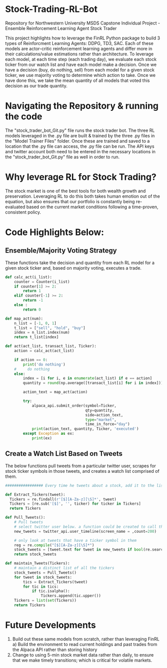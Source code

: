 # Stock-Trading-RL-Bot

Repository for Northwestern University MSDS Capstone Individual Project - Ensemble Reinforcement Learning Agent Stock Trader

This project highlights how to leverage the FinRL Python package to build 3 types of Reinforcment Learning Agents: DDPG, TD3, SAC. Each of these models are actor-critic reinforcement learning agents and differ more in their calculations/value estimations rather than architecture. To leverage each model, at each time step (each trading day), we evaluate each stock ticker from our watch list and have each model make a decision. Once we have a decision (buy, do nothing, sell) from each model for a given stock ticker, we use majority voting to determine which action to take. Once we have done this, we take the mean quantity of all models that voted this decision as our trade quantity. 

# Navigating the Repository & running the code

The "stock_trader_bot_Git.py" file runs the stock trader bot. The three RL models leveraged in the .py file are built & trained by the three .py files in the "Model Trainer Files" folder. Once these are trained and saved to a location that the .py file can access, the .py file can be run. The API keys and twitter account both need to be entered in the necessary locations in the "stock_trader_bot_Git.py" file as well in order to run.

# Why leverage RL for Stock Trading?

The stock market is one of the best tools for both wealth growth and preservation. Leveraging RL to do this both takes human emotion out of the equation, but also ensures that our portfolio is constantly being re-evaluated based on the current market conditions following a time-proven, consistent policy.

# Code Highlights Below:
## Ensemble/Majority Voting Strategy

These functions take the decision and quantity from each RL model for a given stock ticker and, based on majority voting, executes a trade.

``` Python
def calc_act(i_list):
    counter = Counter(i_list)
    if counter[1] >= 2:
        return 1
    elif counter[-1] >= 2:
        return -1
    else :
        return 0

def map_act(num):
    n_list = [-1, 0, 1]
    t_list = ["sell", "hold", "buy"]
    index = n_list.index(num)
    return t_list[index]

def act(act_list, transact_list, Ticker):
    action = calc_act(act_list)

    if action == 0:
        print('do nothing')
    #     do nothing
    else:
        index = [i for i, e in enumerate(act_list) if e == action]
        quantity = round(np.average([transact_list[i] for i in index]))

        action_text = map_act(action)

        try:
            alpaca_api.submit_order(symbol=Ticker,
                                    qty=quantity,
                                    side=action_text,
                                    type="market",
                                    time_in_force="day")
            print(action_text, quantity, Ticker, 'executed')
        except Exception as ex:
            print(ex)

```

## Create a Watch List Based on Tweets

The below functions pull tweets from a particular twitter user, scrapes for stock ticker symbols in those tweets, and creates a watch list comprised of them.

``` Python
################# Every time he tweets about a stock, add it to the list. Keep list distinct - Finished

def Extract_Tickers(tweet):
  Tickers = re.findall(r'[$][A-Za-z][\S]*', tweet)
  Tickers = [re.sub('[$]', '', ticker) for ticker in Tickers]
  return Tickers

def Pull_Tweets():
    # Pull tweets
    # select twitter user below. a function could be created to call this function for multiple twitter users and append the ticker lists together
    new_tweets = twitter_api.user_timeline(screen_name = ,count=200)

    # only look at tweets that have a ticker symbol in them
    reg = re.compile("[$][A-Za-z][\S]*")
    stock_tweets = [tweet.text for tweet in new_tweets if bool(re.search(reg, tweet.text))]
    return stock_tweets

def maintain_Tweets(Tickers):
    # maintain a distinct list of all the tickers
    stock_tweets = Pull_Tweets()
    for tweet in stock_tweets:
        tics = Extract_Tickers(tweet)
        for tic in tics:
            if tic.isalpha():
                Tickers.append(tic.upper())
    Tickers = list(set(Tickers))
    return Tickers
```

# Future Developments

1) Build out these same models from scratch, rather than leveraging FinRL
  a) Build the environment to read current holdings and past trades from the Alpaca API rather than          storing history
2) Change to using 5-min stock market data rather than daily, to ensure that we make timely transitions;    which is critical for volatile markets.
